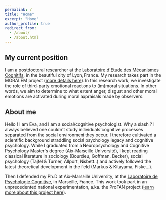 ```yaml
---
permalink: /
title: "Home"
excerpt: "Home"
author_profile: true
redirect_from: 
  - /about/
  - /about.html
---
```

## My current position

I am a postdoctoral researcher at the
[Laboratoire d'Etude des Mécanismes Cognitifs](https://emc.univ-lyon2.fr/), in the beautiful city of Lyon, France. My research takes part in the MORALEM project ([more details here](https://anr.fr/Projet-ANR-21-CE28-0012)). In this research work, we investigate the role of third-party emotional reactions to (im)moral situations. In other words, we aim to determine to what extent anger, disgust and other moral emotions are activated during moral appraisals made by observers.

## About me
Hello ! I am Eva, and I am a social/cognitive psychologist. Why a slash ? 
I always believed one couldn't study individuals'cognitive processes separated from the social environment they occur. I therefore cultivated a scientific background straddling social psychology legacy and cognitive psychology. While I graduated from a Neuropsychology and Cognitive Psychology Master's degree (Aix-Marseille Université), I kept reading classical literature in sociology (Bourdieu, Goffman, Becker), social psychology (Tajfel & Turner, Allport, Nisbett..) and actively followed the latest theoretical development in the field (Markus & Kitayama, Fiske...). 

Then I defended my Ph.D at Aix-Marseille University, at the [Laboratoire de Psychologie Cognitive](https://lpc.univ-amu.fr/fr), in Marseille, France. This work took part in an unprecedented national experimentation, a.ka. the ProFAN project ([learn more about this project here](https://www.education.gouv.fr/bo/16/Hebdo41/MENB1628228N.htm)).


